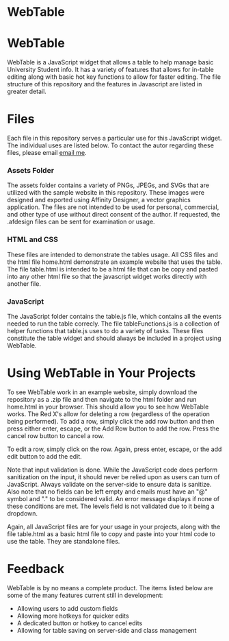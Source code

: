 # WebTable
# WebTable
WebTable is a JavaScript widget that allows a table to help manage basic University Student info. It has a variety of features that allows for in-table
editing along with basic hot key functions to allow for faster editing. The file structure of this repository and the features in Javascript are listed in greater detail.

<h1>Files</h1>
Each file in this repository serves a particular use for this JavaScript widget. The individual uses are listed below. To contact the autor regarding these files, please email
<a href="mailto:hashim0131@gmail.com">email me</a>.

<h3>Assets Folder</h3>
The assets folder contains a variety of PNGs, JPEGs, and SVGs that are utilized with the sample website in this repository. These images were designed and exported using Affinity
Designer, a vector graphics application. The files are not intended to be used for personal, commercial, and other type of use without direct consent of the author. If requested,
the .afdesign files can be sent for examination or usage.

<h3>HTML and CSS</h3>
These files are intended to demonstrate the tables usage. All CSS files and the html file home.html demonstrate an example website that uses the table.
The file table.html is intended to be a html file that can be copy and pasted into any other html file so that the javascript widget works directly with another file. 

<h3>JavaScript </h3>
The JavaScript folder contains the table.js file, which contains all the events needed to run the table correcly. The file tableFunctions.js is a collection of helper functions
that table.js uses to do a variety of tasks. These files constitute the table widget and should always be included in a project using WebTable.

<h1>Using WebTable in Your Projects</h3>
To see WebTable work in an example website, simply download the repository as a .zip file and then navigate to the html folder and run home.html in your browser. This should allow
you to see how WebTable works. The Red X's allow for deleting a row (regardless of the operation being performed). To add a row, simply click the add row button and then press
either enter, escape, or the Add Row button to add the row. Press the cancel row button to cancel a row.

To edit a row, simply click on the row. Again, press enter, escape, or the add edit button to add the edit. 

Note that input validation is done. While the JavaScript code does perform sanitization on the input, it should never be relied upon as users can turn of JavaScript. Always validate
on the server-side to ensure data is sanitize. Also note that no fields can be left empty and emails must have an "@" symbol and "." to be considered valid. An error message
displays if none of these conditions are met. The levels field is not validated due to it being a dropdown.

Again, all JavaScript files are for your usage in your projects, along with the file table.html as a basic html file to copy and paste into your html code to use the table. 
They are standalone files.

<h1>Feedback</h1>

WebTable is by no means a complete product. The items listed below are some of the many features current still in development:
* Allowing users to add custom fields
* Allowing more hotkeys for quicker edits
* A dedicated button or hotkey to cancel edits
* Allowing for table saving on server-side and class management
